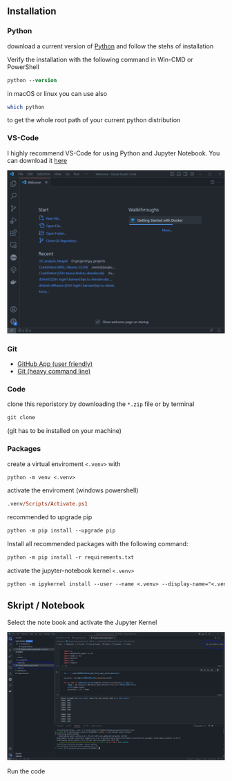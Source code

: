 


## Installation

### Python

download a current version of [Python](https://www.python.org/downloads/) and follow the stehs of installation

Verify the installation with the following command in Win-CMD or PowerShell

```ps
python --version
```

in macOS or linux you can use also

```bash
which python
```
to get the whole root path of your current python distribution 

### VS-Code

I highly recommend VS-Code for using Python and Jupyter Notebook. You can download it [here](https://code.visualstudio.com/)


<img src="content/vs-code.PNG" alt="vs-code" width="600"/>

### Git

- [GitHub App (user friendly)](https://desktop.github.com/)
- [Git (heavy command line)](https://git-scm.com/download/win)


### Code
clone this reporistory by downloading the `*.zip` file or by terminal

```ps
git clone 
```
(git has to be installed on your machine)

### Packages

create a virtual enviroment `<.venv>` with

```ps
python -m venv <.venv>
```

activate the enviroment (windows powershell)
```ps
.venv/Scripts/Activate.ps1
```
recommended to upgrade pip
```ps
python -m pip install --upgrade pip
```

Install all recommended packages with the following command:
```ps
python -m pip install -r requirements.txt
```
activate the jupyter-notebook kernel `<.venv>`
```ps
python -m ipykernel install --user --name <.venv> --display-name="<.venv>"
```

## Skript / Notebook

Select the note book and activate the Jupyter Kernel


<img src="content/vs-code_notebook.PNG" alt="vs-code" width="600"/>


Run the code

